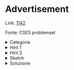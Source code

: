 # Advertisement
Link: [1142](https://cses.fi/problemset/task/1142)

Fonte: CSES problemset

<details>
<summary>Categoria</summary>
minqueue
</details>

<details>
<summary>Hint 1</summary>
Fissato un elemento in posizione i, quale sarà il più grande rettangolo valido di altezza k[i] che lo contiene?
</details>

<details>
<summary>Hint 2</summary>
Come possiamo calcolare il primo elementi più piccolo a destra e a sinistra? Hint 3: guarda il tag del problema :))
</details>

<details>
<summary>Sketch</summary>
Fissato un elemento i, il più grande rettangolo in cui possiamo inserire una pubblicità è il range [l, r], dove l e r sono rispettivamente gli ultimi elementi minori di i a partire da questo. Possiamo quindi usare due minqueue, una da destra a sinistra e una da sinistra a destra per rispondere velocemente a questa domanda. In particolare per ogni minqueue iteriamo in ordine sugli elementi e aggiungiamo ad ans[i], che inizialmente contiene solo 0, l'area del più grande rettangolo di altezza k[i] che possiamo costruire che inizia o finisce nella posizione i.
</details>

<details>
<summary>Soluzione</summary>
Se qualcuno volesse contribuire, può inviarci la sua soluzione di questo problema che (nel caso in cui faccia effettivamente AC) verrà incollata qui sotto insieme al nome dell'autore che entrerà nella storia di questo sito :))
<!-- ```cpp
``` -->
</details>
